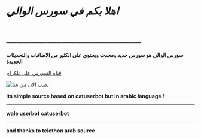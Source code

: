 # *اهلا بكم في سورس الوالي*
# ___________________________

**سورس الوالي هو سورس جديد ومحدث ويحتوي على الكثير من الاضافات والتحديثات الجديدة**

[قناة السورس على نلكرام](https://t.me/ioi_t)



[![نصب الان من هنا](https://www.herokucdn.com/deploy/button.svg)](https://heroku.com/deploy?template=https://github.com/zdddu/AnyThing)


**its simple source based on catuserbot but in arabic language !**
__________________________
**[wale userbot](https://t.me/ioi_t)**
**[catuserbot](https://github.com/TgCatUB/catuserbot)**
__________________________
**and thanks to telethon arab source**

